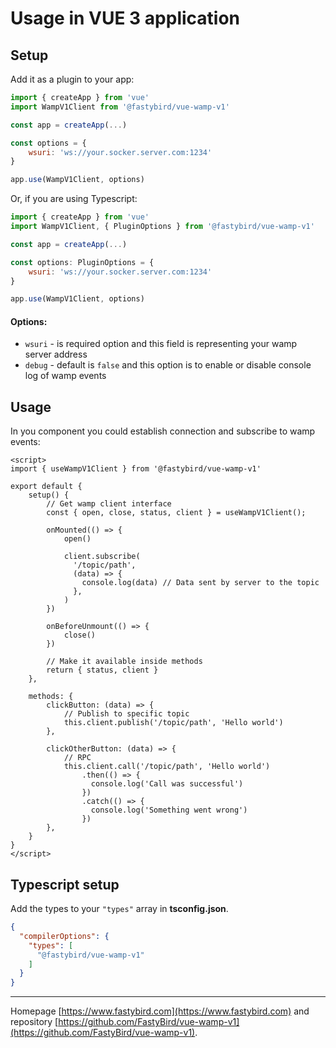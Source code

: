 # Usage in VUE 3 application

## Setup

Add it as a plugin to your app:

```js
import { createApp } from 'vue'
import WampV1Client from '@fastybird/vue-wamp-v1'

const app = createApp(...)

const options = {
    wsuri: 'ws://your.socker.server.com:1234'
}

app.use(WampV1Client, options)
```

Or, if you are using Typescript:

```js
import { createApp } from 'vue'
import WampV1Client, { PluginOptions } from '@fastybird/vue-wamp-v1'

const app = createApp(...)

const options: PluginOptions = {
    wsuri: 'ws://your.socker.server.com:1234'
}

app.use(WampV1Client, options)
```

#### Options:

- `wsuri` - is required option and this field is representing your wamp server address
- `debug` - default is `false` and this option is to enable or disable console log of wamp events

## Usage

In you component you could establish connection and subscribe to wamp events:

```vue
<script>
import { useWampV1Client } from '@fastybird/vue-wamp-v1'

export default {
    setup() {
        // Get wamp client interface
        const { open, close, status, client } = useWampV1Client();

        onMounted(() => {
            open()

            client.subscribe(
              '/topic/path',
              (data) => {
                console.log(data) // Data sent by server to the topic
              },
            )
        })

        onBeforeUnmount(() => {
            close()
        })

        // Make it available inside methods
        return { status, client }
    },

    methods: {
        clickButton: (data) => {
            // Publish to specific topic
            this.client.publish('/topic/path', 'Hello world')
        },

        clickOtherButton: (data) => {
            // RPC
            this.client.call('/topic/path', 'Hello world')
                .then(() => {
                  console.log('Call was successful')
                })
                .catch(() => {
                  console.log('Something went wrong')
                })
        },
    }
}
</script>
```

## Typescript setup

Add the types to your `"types"` array in **tsconfig.json**.

```json
{
  "compilerOptions": {
    "types": [
      "@fastybird/vue-wamp-v1"
    ]
  }
}
```

***
Homepage [https://www.fastybird.com](https://www.fastybird.com) and
repository [https://github.com/FastyBird/vue-wamp-v1](https://github.com/FastyBird/vue-wamp-v1).
